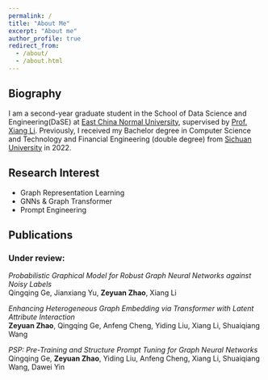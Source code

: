 ```yaml
---
permalink: /
title: "About Me"
excerpt: "About me"
author_profile: true
redirect_from: 
  - /about/
  - /about.html
---
```


## Biography

I am a second-year graduate student in the School of Data Science and Engineering(DaSE) at [East China Normal University](https://www.ecnu.edu.cn), supervised by [Prof. Xiang Li](https://lixiang3776.github.io/). Previously, I received my Bachelor degree in Computer Science and Technology and Financial Engineering (double degree) from [Sichuan University](https://www.scu.edu.cn) in 2022.

## Research Interest
- Graph Representation Learning
- GNNs & Graph Transformer
- Prompt Engineering

## Publications
### Under review:   
*Probabilistic Graphical Model for Robust Graph Neural Networks against Noisy Labels*  
Qingqing Ge, Jianxiang Yu, **Zeyuan Zhao**, Xiang Li  

*Enhancing Heterogeneous Graph Embedding via Transformer with Latent Attribute Interaction*  
**Zeyuan Zhao**, Qingqing Ge, Anfeng Cheng, Yiding Liu, Xiang Li, Shuaiqiang Wang 

*PSP: Pre-Training and Structure Prompt Tuning for Graph Neural Networks*  
Qingqing Ge, **Zeyuan Zhao**, Yiding Liu, Anfeng Cheng, Xiang Li, Shuaiqiang Wang, Dawei Yin
